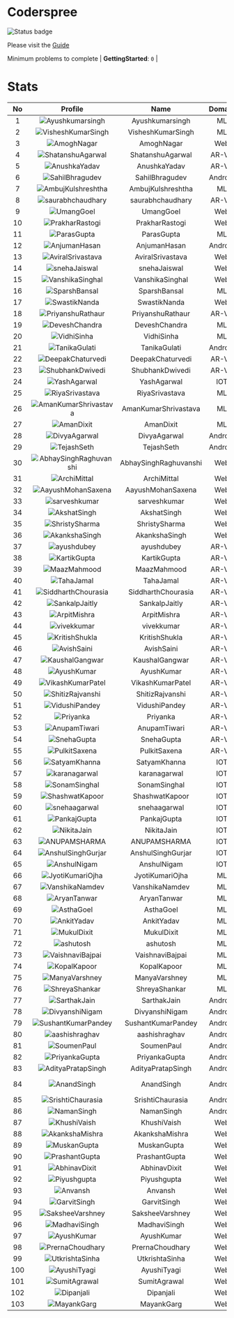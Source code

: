 
Coderspree
==========


![Status badge](https://github.com/InnogeeksOrganization/coderspree/actions/workflows/checkSubmission.yml/badge.svg)  


Please visit the [Guide](./Guide/README.md)  


Minimum problems to complete | **GettingStarted**: `0` |   

# Stats
  

|No|Profile|Name|Domain|Year|Solved|
| :---: | :---: | :---: | :---: | :---: | :---: |
|1|![Ayushkumarsingh](https://avatars.githubusercontent.com/u/78909117?v=4&s=100)|Ayushkumarsingh|ML|2|16|
|2|![VisheshKumarSingh](https://avatars.githubusercontent.com/u/47525494?v=4&s=100)|VisheshKumarSingh|ML|2|14|
|3|![AmoghNagar](https://avatars.githubusercontent.com/u/84376218?v=4&s=100)|AmoghNagar|Web|3|12|
|4|![ShatanshuAgarwal](https://avatars.githubusercontent.com/u/63258511?v=4&s=100)|ShatanshuAgarwal|AR-VR|3|11|
|5|![AnushkaYadav](https://avatars.githubusercontent.com/u/63538061?v=4&s=100)|AnushkaYadav|AR-VR|3|9|
|6|![SahilBhragudev](https://avatars.githubusercontent.com/u/84376218?v=4&s=100)|SahilBhragudev|Android|2|9|
|7|![AmbujKulshreshtha](https://avatars.githubusercontent.com/u/82520623?v=4&s=100)|AmbujKulshreshtha|ML|2|8|
|8|![saurabhchaudhary](https://avatars.githubusercontent.com/u/54533861?v=4&s=100)|saurabhchaudhary|AR-VR|3|7|
|9|![UmangGoel](https://avatars.githubusercontent.com/u/84376218?v=4&s=100)|UmangGoel|Web|3|7|
|10|![PrakharRastogi](https://avatars.githubusercontent.com/u/84376218?v=4&s=100)|PrakharRastogi|Web|3|7|
|11|![ParasGupta](https://avatars.githubusercontent.com/u/60445527?v=4&s=100)|ParasGupta|ML|3|6|
|12|![AnjumanHasan](https://avatars.githubusercontent.com/u/84376218?v=4&s=100)|AnjumanHasan|Android|2|6|
|13|![AviralSrivastava](https://avatars.githubusercontent.com/u/84376218?v=4&s=100)|AviralSrivastava|Web|2|6|
|14|![snehaJaiswal](https://avatars.githubusercontent.com/u/84376218?v=4&s=100)|snehaJaiswal|Web|2|6|
|15|![VanshikaSinghal](https://avatars.githubusercontent.com/u/84376218?v=4&s=100)|VanshikaSinghal|Web|3|5|
|16|![SparshBansal](https://avatars.githubusercontent.com/u/78899820?v=4&s=100)|SparshBansal|ML|2|4|
|17|![SwastikNanda](https://avatars.githubusercontent.com/u/84376218?v=4&s=100)|SwastikNanda|Web|2|4|
|18|![PriyanshuRathaur](https://avatars.githubusercontent.com/u/86730388?v=4&s=100)|PriyanshuRathaur|AR-VR|2|3|
|19|![DeveshChandra](https://avatars.githubusercontent.com/u/82612473?v=4&s=100)|DeveshChandra|ML|2|3|
|20|![VidhiSinha](https://avatars.githubusercontent.com/u/83163944?v=4&s=100)|VidhiSinha|ML|2|3|
|21|![TanikaGulati](https://avatars.githubusercontent.com/u/84376218?v=4&s=100)|TanikaGulati|Android|2|3|
|22|![DeepakChaturvedi](https://avatars.githubusercontent.com/u/61619479?v=4&s=100)|DeepakChaturvedi|AR-VR|3|2|
|23|![ShubhankDwivedi](https://avatars.githubusercontent.com/u/81324099?v=4&s=100)|ShubhankDwivedi|AR-VR|2ndYear|2|
|24|![YashAgarwal](https://avatars.githubusercontent.com/u/59206738?v=4&s=100)|YashAgarwal|IOT|3|2|
|25|![RiyaSrivastava](https://avatars.githubusercontent.com/u/82600662?v=4&s=100)|RiyaSrivastava|ML|2|2|
|26|![AmanKumarShrivastava](https://avatars.githubusercontent.com/u/81643753?v=4&s=100)|AmanKumarShrivastava|ML|2|2|
|27|![AmanDixit](https://avatars.githubusercontent.com/u/84376218?v=4&s=100)|AmanDixit|ML|2|2|
|28|![DivyaAgarwal](https://avatars.githubusercontent.com/u/84376218?v=4&s=100)|DivyaAgarwal|Android|2|2|
|29|![TejashSeth](https://avatars.githubusercontent.com/u/84376218?v=4&s=100)|TejashSeth|Android|2|2|
|30|![AbhaySinghRaghuvanshi](https://avatars.githubusercontent.com/u/84376218?v=4&s=100)|AbhaySinghRaghuvanshi|Web|2|2|
|31|![ArchiMittal](https://avatars.githubusercontent.com/u/84376218?v=4&s=100)|ArchiMittal|Web|2|2|
|32|![AayushMohanSaxena](https://avatars.githubusercontent.com/u/84376218?v=4&s=100)|AayushMohanSaxena|Web|2|2|
|33|![sarveshkumar](https://avatars.githubusercontent.com/u/84376218?v=4&s=100)|sarveshkumar|Web|3|2|
|34|![AkshatSingh](https://avatars.githubusercontent.com/u/84376218?v=4&s=100)|AkshatSingh|Web|2|2|
|35|![ShristySharma](https://avatars.githubusercontent.com/u/84376218?v=4&s=100)|ShristySharma|Web|3|2|
|36|![AkankshaSingh](https://avatars.githubusercontent.com/u/84376218?v=4&s=100)|AkankshaSingh|Web|2|2|
|37|![ayushdubey](https://avatars.githubusercontent.com/u/33064931?v=4&s=100)|ayushdubey|AR-VR|2|1|
|38|![KartikGupta](https://avatars.githubusercontent.com/u/57028920?v=4&s=100)|KartikGupta|AR-VR|3|1|
|39|![MaazMahmood](https://avatars.githubusercontent.com/u/83294849?v=4&s=100)|MaazMahmood|AR-VR|2|1|
|40|![TahaJamal](https://avatars.githubusercontent.com/u/60614154?v=4&s=100)|TahaJamal|AR-VR|3|1|
|41|![SiddharthChourasia](https://avatars.githubusercontent.com/u/78783051?v=4&s=100)|SiddharthChourasia|AR-VR|2|1|
|42|![SankalpJaitly](https://avatars.githubusercontent.com/u/63491937?v=4&s=100)|SankalpJaitly|AR-VR|3|1|
|43|![ArpitMishra](https://avatars.githubusercontent.com/u/91672224?v=4&s=100)|ArpitMishra|AR-VR|2nd|1|
|44|![vivekkumar](https://avatars.githubusercontent.com/u/60609162?v=4&s=100)|vivekkumar|AR-VR|3|1|
|45|![KritishShukla](https://avatars.githubusercontent.com/u/84233260?v=4&s=100)|KritishShukla|AR-VR|2|1|
|46|![AvishSaini](https://avatars.githubusercontent.com/u/82599778?v=4&s=100)|AvishSaini|AR-VR|2|1|
|47|![KaushalGangwar](https://avatars.githubusercontent.com/u/78899517?v=4&s=100)|KaushalGangwar|AR-VR|2|1|
|48|![AyushKumar](https://avatars.githubusercontent.com/u/77633249?v=4&s=100)|AyushKumar|AR-VR|2|1|
|49|![VikashKumarPatel](https://avatars.githubusercontent.com/u/72515535?v=4&s=100)|VikashKumarPatel|AR-VR|3|1|
|50|![ShitizRajvanshi](https://avatars.githubusercontent.com/u/86548099?v=4&s=100)|ShitizRajvanshi|AR-VR|2|1|
|51|![VidushiPandey](https://avatars.githubusercontent.com/u/86524341?v=4&s=100)|VidushiPandey|AR-VR|2|1|
|52|![Priyanka](https://avatars.githubusercontent.com/u/72395482?v=4&s=100)|Priyanka|AR-VR|3|1|
|53|![AnupamTiwari](https://avatars.githubusercontent.com/u/81892907?v=4&s=100)|AnupamTiwari|AR-VR|2|1|
|54|![SnehaGupta](https://avatars.githubusercontent.com/u/63196333?v=4&s=100)|SnehaGupta|AR-VR|3|1|
|55|![PulkitSaxena](https://avatars.githubusercontent.com/u/84513589?v=4&s=100)|PulkitSaxena|AR-VR|2|1|
|56|![SatyamKhanna](https://avatars.githubusercontent.com/u/52063544?v=4&s=100)|SatyamKhanna|IOT|3|1|
|57|![karanagarwal](https://avatars.githubusercontent.com/u/86533183?v=4&s=100)|karanagarwal|IOT|2|1|
|58|![SonamSinghal](https://avatars.githubusercontent.com/u/85016555?v=4&s=100)|SonamSinghal|IOT|3|1|
|59|![ShashwatKapoor](https://avatars.githubusercontent.com/u/74201117?v=4&s=100)|ShashwatKapoor|IOT|3|1|
|60|![snehaagarwal](https://avatars.githubusercontent.com/u/91549661?v=4&s=100)|snehaagarwal|IOT|3|1|
|61|![PankajGupta](https://avatars.githubusercontent.com/u/91672523?v=4&s=100)|PankajGupta|IOT|2|1|
|62|![NikitaJain](https://avatars.githubusercontent.com/u/91686453?v=4&s=100)|NikitaJain|IOT|2|1|
|63|![ANUPAMSHARMA](https://avatars.githubusercontent.com/u/91667813?v=4&s=100)|ANUPAMSHARMA|IOT|2|1|
|64|![AnshulSinghGurjar](https://avatars.githubusercontent.com/u/90499262?v=4&s=100)|AnshulSinghGurjar|IOT|2|1|
|65|![AnshulNigam](https://avatars.githubusercontent.com/u/74321084?v=4&s=100)|AnshulNigam|IOT|2|1|
|66|![JyotiKumariOjha](https://avatars.githubusercontent.com/u/82596078?v=4&s=100)|JyotiKumariOjha|ML|2|1|
|67|![VanshikaNamdev](https://avatars.githubusercontent.com/u/64363094?v=4&s=100)|VanshikaNamdev|ML|3|1|
|68|![AryanTanwar](https://avatars.githubusercontent.com/u/81274845?v=4&s=100)|AryanTanwar|ML|3|1|
|69|![AsthaGoel](https://avatars.githubusercontent.com/u/62610706?v=4&s=100)|AsthaGoel|ML|3|1|
|70|![AnkitYadav](https://avatars.githubusercontent.com/u/66520710?v=4&s=100)|AnkitYadav|ML|3|1|
|71|![MukulDixit](https://avatars.githubusercontent.com/u/55882740?v=4&s=100)|MukulDixit|ML|3|1|
|72|![ashutosh](https://avatars.githubusercontent.com/u/60190101?v=4&s=100)|ashutosh|ML|3|1|
|73|![VaishnaviBajpai](https://avatars.githubusercontent.com/u/82597311?v=4&s=100)|VaishnaviBajpai|ML|2|1|
|74|![KopalKapoor](https://avatars.githubusercontent.com/u/82762079?v=4&s=100)|KopalKapoor|ML|2|1|
|75|![ManyaVarshney](https://avatars.githubusercontent.com/u/82599650?v=4&s=100)|ManyaVarshney|ML|2|1|
|76|![ShreyaShankar](https://avatars.githubusercontent.com/u/84376218?v=4&s=100)|ShreyaShankar|ML|3|1|
|77|![SarthakJain](https://avatars.githubusercontent.com/u/84376218?v=4&s=100)|SarthakJain|Android|2|1|
|78|![DivyanshiNigam](https://avatars.githubusercontent.com/u/84376218?v=4&s=100)|DivyanshiNigam|Android|2|1|
|79|![SushantKumarPandey](https://avatars.githubusercontent.com/u/84376218?v=4&s=100)|SushantKumarPandey|Android|2|1|
|80|![aashishraghav](https://avatars.githubusercontent.com/u/84376218?v=4&s=100)|aashishraghav|Android|2|1|
|81|![SoumenPaul](https://avatars.githubusercontent.com/u/84376218?v=4&s=100)|SoumenPaul|Android|2|1|
|82|![PriyankaGupta](https://avatars.githubusercontent.com/u/84376218?v=4&s=100)|PriyankaGupta|Android|2|1|
|83|![AdityaPratapSingh](https://avatars.githubusercontent.com/u/84376218?v=4&s=100)|AdityaPratapSingh|Android|2|1|
|84|![AnandSingh](https://avatars.githubusercontent.com/u/84376218?v=4&s=100)|AnandSingh|Android|Invalid Foldername|1|
|85|![SrishtiChaurasia](https://avatars.githubusercontent.com/u/84376218?v=4&s=100)|SrishtiChaurasia|Android|2|1|
|86|![NamanSingh](https://avatars.githubusercontent.com/u/84376218?v=4&s=100)|NamanSingh|Android|2|1|
|87|![KhushiVaish](https://avatars.githubusercontent.com/u/84376218?v=4&s=100)|KhushiVaish|Web|2|1|
|88|![AkankshaMishra](https://avatars.githubusercontent.com/u/84376218?v=4&s=100)|AkankshaMishra|Web|2|1|
|89|![MuskanGupta](https://avatars.githubusercontent.com/u/84376218?v=4&s=100)|MuskanGupta|Web|3|1|
|90|![PrashantGupta](https://avatars.githubusercontent.com/u/84376218?v=4&s=100)|PrashantGupta|Web|3|1|
|91|![AbhinavDixit](https://avatars.githubusercontent.com/u/84376218?v=4&s=100)|AbhinavDixit|Web|3|1|
|92|![Piyushgupta](https://avatars.githubusercontent.com/u/84376218?v=4&s=100)|Piyushgupta|Web|2|1|
|93|![Anvansh](https://avatars.githubusercontent.com/u/84376218?v=4&s=100)|Anvansh|Web|2|1|
|94|![GarvitSingh](https://avatars.githubusercontent.com/u/84376218?v=4&s=100)|GarvitSingh|Web|2|1|
|95|![SaksheeVarshney](https://avatars.githubusercontent.com/u/84376218?v=4&s=100)|SaksheeVarshney|Web|3|1|
|96|![MadhaviSingh](https://avatars.githubusercontent.com/u/84376218?v=4&s=100)|MadhaviSingh|Web|2|1|
|97|![AyushKumar](https://avatars.githubusercontent.com/u/84376218?v=4&s=100)|AyushKumar|Web|2|1|
|98|![PrernaChoudhary](https://avatars.githubusercontent.com/u/84376218?v=4&s=100)|PrernaChoudhary|Web|2|1|
|99|![UtkrishtaSinha](https://avatars.githubusercontent.com/u/84376218?v=4&s=100)|UtkrishtaSinha|Web|2|1|
|100|![AyushiTyagi](https://avatars.githubusercontent.com/u/84376218?v=4&s=100)|AyushiTyagi|Web|3|1|
|101|![SumitAgrawal](https://avatars.githubusercontent.com/u/84376218?v=4&s=100)|SumitAgrawal|Web|2|1|
|102|![Dipanjali](https://avatars.githubusercontent.com/u/84376218?v=4&s=100)|Dipanjali|Web|2|1|
|103|![MayankGarg](https://avatars.githubusercontent.com/u/84376218?v=4&s=100)|MayankGarg|Web|2|1|
